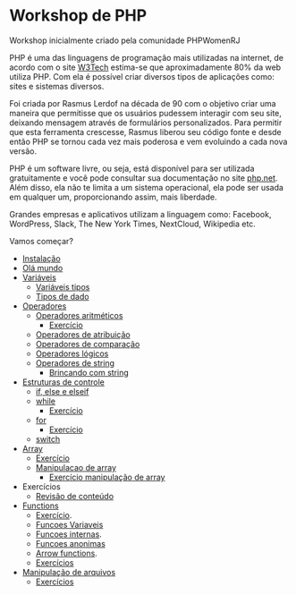 # Workshop de PHP
Workshop inicialmente criado pela comunidade PHPWomenRJ

PHP é uma das linguagens de programação mais utilizadas na internet, de acordo com o site [W3Tech](https://w3techs.com/) estima-se que aproximadamente 80% da web utiliza PHP. Com ela é possível criar diversos tipos de aplicações como: sites e sistemas diversos.

Foi criada por Rasmus Lerdof na década de 90 com o objetivo criar uma maneira que permitisse que os usuários pudessem interagir com seu site, deixando mensagem através de formulários personalizados. Para permitir que esta ferramenta crescesse, Rasmus liberou seu código fonte e desde então PHP se tornou cada vez mais poderosa e vem evoluindo a cada nova versão.

PHP é um software livre, ou seja, está disponível para ser utilizada gratuitamente e você pode consultar sua documentação no site [php.net](https://www.php.net/). Além disso, ela não te limita a um sistema operacional, ela pode ser usada em qualquer um, proporcionando assim, mais liberdade.

Grandes empresas e aplicativos utilizam a linguagem como: Facebook, WordPress, Slack, The New York Times, NextCloud, Wikipedia etc.

Vamos começar?

- [Instalação](doc/01-instalacao.md)
- [Olá mundo](doc/02-ola_mundo.md)
- [Variáveis](doc/03-variaveis_definicao.md)
  - [Variáveis tipos](doc/04-variaveis_tipos.md)
  - [Tipos de dado](doc/05-tipos-de-dado.md)
- [Operadores](https://github.com/DaianeAlvesRJ/workshop-php/blob/master/README.md)
  - [Operadores aritméticos](doc/06-operadores_aritmeticos.md)
    - [Exercício](doc/06.1-exercicios.md)
  - [Operadores de atribuição](doc/07-operadores_atribuicao.md)
  - [Operadores de comparação](doc/08-operadores_comparacao.md)
  - [Operadores lógicos](doc/09-operadores_logicos.md)
  - [Operadores de string](doc/10-operadores_de_string.md)
    - [Brincando com string](doc/10.1-brincando_com_strings.md)
- [Estruturas de controle](doc/11-estruturas_de_controle.md)
  - [if, else e elseif](doc/12-if_else_elseif.md)
  - [while](doc/12-while.md)
    - [Exercício](doc/12.1-exercicio_while.md)
  - [for](doc/13-for.md)
    - [Exercício](doc/13.1-exercicio_for.md)
  - [switch](doc/14-switch.md)
 - [Array](doc/15-array.md)
   - [Exercício](doc/15.1-exercicio_array.md)
   - [Manipulacao de array](doc/15.2-array_funcoes.md)
     - [Exercício manipulação de array](doc/15.3-exercicio_array_funcoes.md)
 - Exercícios
   - [Revisão de conteúdo](doc/16-resolucao_de_exercicios.md)
- [Functions](doc/17-functions.md)
    - [Exercício](doc/17.1-exercicio.md).
    - [Funcoes Variaveis](doc/17.2-%20funcoes_variaveis.md)
    - [Funcoes internas](doc/17.3-funcoes_internas.md).
    - [Funcoes anonimas](doc/17.4-funcoes_anonimas.md)
    - [Arrow functions](doc/17.5-%20arrow_functions.md).
    - [Exercícios](doc/17.6-exercicios.md)
- [Manipulação de arquivos](doc/18-manipulando_arquivos.md)
    - [Exercícios](doc/18.1-exercicios.md)
